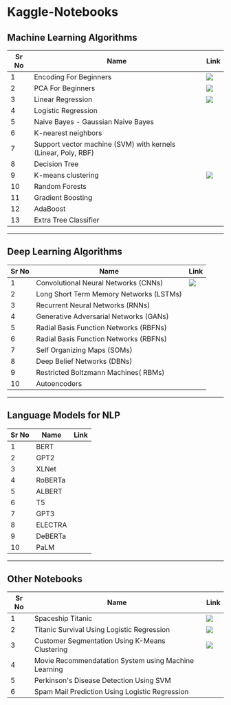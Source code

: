 # Kaggle-Notebooks 

## Machine Learning Algorithms

| Sr No | Name                                                         | Link                                                         |
| ----- | ------------------------------------------------------------ | ------------------------------------------------------------ |
| 1     | Encoding For Beginners                           | [![](https://raw.githubusercontent.com/rahuldkjain/github-profile-readme-generator/master/src/images/icons/Social/kaggle.svg)](https://www.kaggle.com/code/pumpkin18/encoding-for-beginners?kernelSessionId=112108925) |
| 2     | PCA For Beginners                           | [![](https://raw.githubusercontent.com/rahuldkjain/github-profile-readme-generator/master/src/images/icons/Social/kaggle.svg)](https://www.kaggle.com/code/pumpkin18/pca-for-beginners?kernelSessionId=112193623) |
| 3     | Linear Regression                       | [![](https://raw.githubusercontent.com/rahuldkjain/github-profile-readme-generator/master/src/images/icons/Social/kaggle.svg)](https://www.kaggle.com/code/pumpkin18/linear-regression-car-price-prediction?kernelSessionId=118355590) |
| 4     |  Logistic Regression                           | |
| 5     | Naive Bayes - Gaussian Naive Bayes                           | |
| 6     |  K-nearest neighbors                           | |
| 7     |  Support vector machine (SVM) with kernels (Linear, Poly, RBF)        | |
| 8     | Decision Tree                           |  |
| 9     | K-means clustering                           | [![](https://raw.githubusercontent.com/rahuldkjain/github-profile-readme-generator/master/src/images/icons/Social/kaggle.svg)](https://www.kaggle.com/code/pumpkin18/customer-segmentation-for-beginners-using-kmeans?kernelSessionId=118911547) |
| 10     | Random Forests                           |  |
| 11     | Gradient Boosting                           | |
| 12     | AdaBoost                           |  |
| 13     | Extra Tree Classifier                           |  |
<hr>

## Deep Learning Algorithms
| Sr No | Name                                                         | Link                                                         |
| ----- | ------------------------------------------------------------ | ------------------------------------------------------------ |
| 1     | Convolutional Neural Networks (CNNs)                                                   |  [![](https://raw.githubusercontent.com/rahuldkjain/github-profile-readme-generator/master/src/images/icons/Social/kaggle.svg)](https://www.kaggle.com/code/pumpkin18/digit-recognizer-using-cnn?kernelSessionId=119065373)|
| 2     | Long Short Term Memory Networks (LSTMs)                           |  |
| 3     | Recurrent Neural Networks (RNNs)                           |  |
| 4     | Generative Adversarial Networks (GANs)                           |  |
| 5     | Radial Basis Function Networks (RBFNs)                           |  |
| 6     | Radial Basis Function Networks (RBFNs)                           | |
| 7     | Self Organizing Maps (SOMs)                           |  |
| 8     | Deep Belief Networks (DBNs)                           |  |
| 9     | Restricted Boltzmann Machines( RBMs)                           |  |
| 10     | Autoencoders                           |  |
<hr>

## Language Models for NLP 
| Sr No | Name                                                         | Link                                                         |
| ----- | ------------------------------------------------------------ | ------------------------------------------------------------ |
| 1     | BERT                                                   |  |
| 2     | GPT2                           |  |
| 3     | XLNet                          |  |
| 4     | RoBERTa                          ||
| 5     | ALBERT                           | |
| 6     | T5                           | |
| 7     | GPT3                           | |
| 8     | ELECTRA                           ||
| 9     | DeBERTa                           |  |
| 10     | PaLM                           | |
<hr>

## Other Notebooks


| Sr No | Name                                                         | Link                                                         |
| ----- | ------------------------------------------------------------ | ------------------------------------------------------------ |
| 1     | Spaceship Titanic                            | [![](https://raw.githubusercontent.com/rahuldkjain/github-profile-readme-generator/master/src/images/icons/Social/kaggle.svg)](https://www.kaggle.com/code/pumpkin18/spaceship-titanic?kernelSessionId=116231674) |
| 2     | Titanic Survival Using Logistic Regression                           | [![](https://raw.githubusercontent.com/rahuldkjain/github-profile-readme-generator/master/src/images/icons/Social/kaggle.svg)](https://www.kaggle.com/code/pumpkin18/titanic-survival-using-logistic-regression?kernelSessionId=114620609) |
| 3     | Customer Segmentation Using K-Means Clustering                           | [![](https://raw.githubusercontent.com/rahuldkjain/github-profile-readme-generator/master/src/images/icons/Social/kaggle.svg)](https://www.kaggle.com/code/pumpkin18/customer-segmentation-for-beginners-using-kmeans?kernelSessionId=114511530) |
| 4     | Movie Recommendatation System using Machine Learning                          | |
| 5     | Perkinson's Disease Detection Using SVM                           | |
| 6     | Spam Mail Prediction Using Logistic Regression                           |  |
